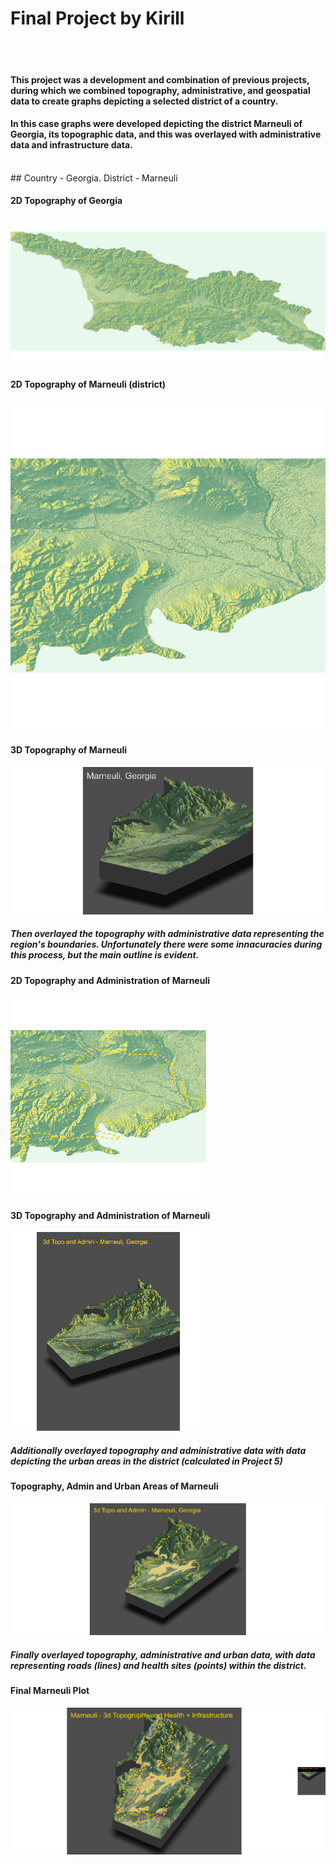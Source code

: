 # Final Project by Kirill
<br><br>
#### This project was a development and combination of previous projects, during which we combined topography, administrative, and geospatial data to create graphs depicting a selected district of a country.
#### In this case graphs were developed depicting the district Marneuli of Georgia, its topographic data, and this was overlayed with administrative data and infrastructure data.
<br>
## Country - Georgia. District - Marneuli 

#### 2D Topography of Georgia
![](geo_topo.png)
<br>
#### 2D Topography of Marneuli (district)
![](basic_topo.png)
<br>
#### 3D Topography of Marneuli
![](3d_topo_plot.png)
<br>
##### Then overlayed the topography with administrative data representing the region's boundaries. Unfortunately there were some innacuracies during this process, but the main outline is evident.

#### 2D Topography and Administration of Marneuli
![](topo_overlay.png)
<br>
#### 3D Topography and Administration of Marneuli
![](topo_and_admin.png)
<br>
##### Additionally overlayed topography and administrative data with data depicting the urban areas in the district (calculated in Project 5)
#### Topography, Admin and Urban Areas of Marneuli
![](3d_topo_urban.png)
<br>
##### Finally overlayed topography, administrative and urban data, with data representing roads (lines) and health sites (points) within the district.
#### Final Marneuli Plot
![](topo_final.png)
<br>
